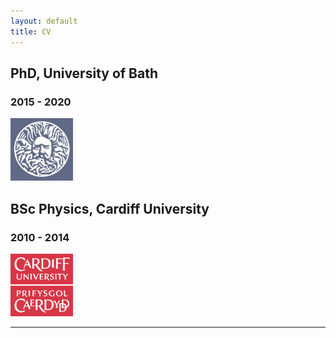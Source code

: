 ```yaml
---
layout: default
title: CV
---
```


## PhD, University of Bath
### 2015 - 2020

<p align="left">
  <img width="100" height="100" src="/images/bath.jpg">
</p>


## BSc Physics, Cardiff University
### 2010 - 2014

<p align="left">
  <img width="100" height="100" src="/images/cardiff.jpg">
</p>


***

